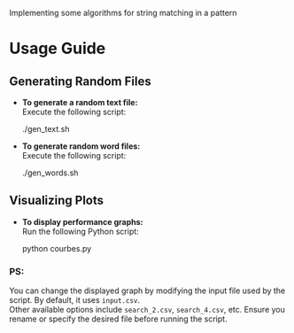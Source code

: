 Implementing some algorithms for string matching in a pattern
# Usage Guide

## Generating Random Files
- **To generate a random text file:**  
  Execute the following script:  

  ./gen_text.sh
  

- **To generate random word files:**  
  Execute the following script:  

  ./gen_words.sh
  

## Visualizing Plots
- **To display performance graphs:**  
  Run the following Python script:  

  python courbes.py


### PS:
You can change the displayed graph by modifying the input file used by the script. By default, it uses `input.csv`.  
Other available options include `search_2.csv`, `search_4.csv`, etc. Ensure you rename or specify the desired file before running the script.


